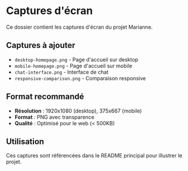 # Captures d'écran

Ce dossier contient les captures d'écran du projet Marianne.

## Captures à ajouter

- `desktop-homepage.png` - Page d'accueil sur desktop
- `mobile-homepage.png` - Page d'accueil sur mobile
- `chat-interface.png` - Interface de chat
- `responsive-comparison.png` - Comparaison responsive

## Format recommandé

- **Résolution** : 1920x1080 (desktop), 375x667 (mobile)
- **Format** : PNG avec transparence
- **Qualité** : Optimisé pour le web (< 500KB)

## Utilisation

Ces captures sont référencées dans le README principal pour illustrer le projet. 